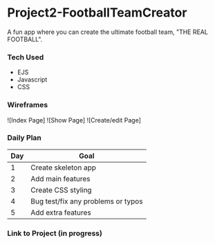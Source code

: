 # Project2-FootballTeamCreator

A fun app where you can create the ultimate football team, "THE REAL FOOTBALL".

### Tech Used

- EJS
- Javascript
- CSS

### Wireframes

![Index Page]
![Show Page]
![Create/edit Page]

### Daily Plan

| Day | Goal |
|-----|------|
| 1 | Create skeleton app |
| 2 | Add main features |
| 3 | Create CSS styling  |
| 4 | Bug test/fix any problems or typos |
| 5 | Add extra features |

### Link to Project (in progress)
